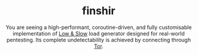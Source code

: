 <div align="center">
  <h1>finshir</h1>
  
  You are seeing a high-performant, coroutine-driven, and fully customisable implementation of [Low & Slow](https://www.cloudflare.com/learning/ddos/ddos-low-and-slow-attack/) load generator designed for real-world pentesting. Its complete undetectability is achieved by connecting through [Tor](https://en.wikipedia.org/wiki/Tor_%28anonymity_network%29).
</div>
